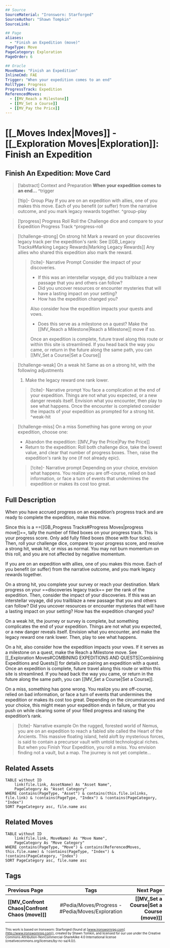 ```yaml
---
## Source
SourceMaterial: "Ironsworn: Starforged"
SourceAuthor: "Shawn Tompkin"
SourceLink: 

## Page
aliases:
  - "Finish an Expedition (move)"
PageType: Move
PageCategory: Exploration
PageOrder: 6

## Oracle
MoveName: "Finish an Expedition"
InlineCmd: FAE
Trigger: "When your expedition comes to an end"
RollType: Progress
ProgressTrack: Expedition
ReferencedMoves: 
  - [[MV_Reach a Milestone]]
  - [[MV_Set a Course]]
  - [[MV_Pay the Price]]
---
```

# [[_Moves Index|Moves]] - [[_Exploration Moves|Exploration]]: Finish an Expedition
## Finish An Expedition: Move Card
>[!abstract]  Context and Preparation
>**When your expedition comes to an end...** ^trigger

> [!tip]- Group Play
> If you are on an expedition with allies, one of you makes this move. Each of you benefit (or suffer) from the narrative outcome, and you mark legacy rewards together. ^group-play

> [!progress] Progress Roll
> Roll the Challenge dice and compare to your Expedition Progress Track ^progress-roll

> [!challenge-strong] On strong hit
> Mark a reward on your discoveries legacy track per the expedition's rank: See [[GB_Legacy Tracks#Marking Legacy Rewards|Marking Legacy Rewards]] 
> Any allies who shared this expedition also mark the reward.
> > [!cite]- Narrative Prompt
> > Consider the impact of your discoveries.
> > - If this was an interstellar voyage, did you trailblaze a new passage that you and others can follow?
> > - Did you uncover resources or encounter mysteries that will have a lasting impact on your setting?
> > - How has the expedition changed you?
> > 
> > Also consider how the expedition impacts your quests and vows.
> > - Does this serve as a milestone on a quest?  Make the [[MV_Reach a Milestone|Reach a Milestone]] move if so.
> > 
> > Once an expedition is complete, future travel along this route or within this site is streamlined. If you head back the way you came, or return in the future along the same path, you can [[MV_Set a Course|Set a Course]]

> [!challenge-weak] On a weak hit
> Same as on a strong hit, with the following adjustments
> 1. Make the legacy reward one rank lower.
> > [!cite]- Narrative prompt
> > You face a complication at the end of your expedition. Things are not what you expected, or a new danger reveals itself. Envision what you encounter, then play to see what happens.
> > Once the encounter is completed consider the impacts of your expedition as prompted for a strong hit. ^weak-hit

> [!challenge-miss] On a miss
> Something has gone wrong on your expedition, choose one:
>- Abandon the expedition: [[MV_Pay the Price|Pay the Price]]
>- Return to the expedition: Roll both challenge dice, take the lowest value, and clear that number of progress boxes. Then, raise the expedition's rank by one (if not already epic).
>    
> > [!cite]- Narrative prompt
> > Depending on your choice, envision what happens.
> > You realize you are off-course, relied on bad information, or face a turn of events that undermines the expedition or makes its cost too great.

## Full Description
When you have accrued progress on an expedition’s progress track and are ready to complete the expedition, make this move. 

Since this is a ==[[GB_Progress Tracks#Progress Moves|progress move]]==, tally the number of filled boxes on your progress track. This is your progress score. Only add fully filled boxes (those with four ticks). Then, roll your challenge dice, compare to your progress score, and resolve a strong hit, weak hit, or miss as normal. You may not burn momentum on this roll, and you are not affected by negative momentum.

If you are on an expedition with allies, one of you makes this move. Each of you benefit (or suffer) from the narrative outcome, and you mark legacy rewards together.

On a strong hit, you complete your survey or reach your destination. Mark progress on your ==discoveries legacy track== per the rank of the expedition. Then, consider the impact of your discoveries. If this was an interstellar voyage, did you trailblaze a new passage that you and others can follow? Did you uncover resources or encounter mysteries that will have a lasting impact on your setting? How has the expedition changed you?

On a weak hit, the journey or survey is complete, but something complicates the end of your expedition. Things are not what you expected, or a new danger reveals itself. Envision what you encounter, and make the legacy reward one rank lower. Then, play to see what happens.

On a hit, also consider how the expedition impacts your vows. If it serves as a milestone on a quest, make the Reach a Milestone move. See [[_Exploration Moves#COMBINING EXPEDITIONS AND QUESTS|Combiining Expeditions and Quests]] for details on pairing an expedition with a quest. Once an expedition is complete, future travel along this route or within this site is streamlined. If you head back the way you came, or return in the future along the same path, you can [[MV_Set a Course|Set a Course]].

On a miss, something has gone wrong. You realize you are off-course, relied on bad information, or face a turn of events that undermines the expedition or makes its cost too great. Depending on the circumstances and your choice, this might mean your expedition ends in failure, or that you push on while clearing some of your filled progress and raising the expedition’s rank.

> [!cite]- Narrative example
> On the rugged, forested world of Nemus, you are on an expedition to reach a fabled site called the Heart of the Ancients. This massive floating island, held aloft by mysterious forces, is said to contain a precursor vault with untold technological riches. But when you Finish Your Expedition, you roll a miss. You envision finding not a vault, but a map. The journey is not yet complete…



## Related Assets
```dataview
TABLE without ID
	link(file.link, AssetName) As "Asset Name",
	PageCategory As "Asset Category"
WHERE contains(PageType, "Asset") & contains(this.file.inlinks, file.link) & !contains(PageType, "Index") & !contains(PageCategory, "Index")
SORT PageCategory asc, file.name asc
```

## Related Moves
```dataview
TABLE without ID
	link(file.link, MoveName) As "Move Name",
	PageCategory As "Move Category"
WHERE contains(PageType, "Move") & contains(ReferencedMoves, this.file.name) & !contains(PageType, "Index") & !contains(PageCategory, "Index")
SORT PageCategory asc, file.name asc
```

## Tags
| Previous Page | Tags | Next Page |
|:--- |:---:| ---:|
| **[[MV_Confront Chaos\|Confront Chaos (move)]]** | #Pedia/Moves/Progress - #Pedia/Moves/Exploration | **[[MV_Set a Course\|Set a Course (move)]]** |

<font size=-2>This work is based on Ironsworn: Starforged (found at [www.ironswornrpg.com](http://www.ironswornrpg.com)), created by Shawn Tomkin, and licensed for our use under the Creative Commons Attribution-NonCommercial-ShareAlike 4.0 International license  (creativecommons.org/licenses/by-nc-sa/4.0/).</font>